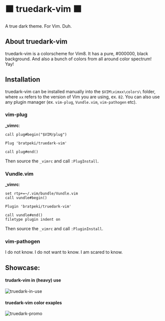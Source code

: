 # ⬛ truedark-vim ⬛
A true dark theme. For Vim. Duh.

## About truedark-vim
truedark-vim is a colorscheme for Vim8. It has a pure, #000000, black background. And also a bunch of colors from all around color spectrum! Yay!

## Installation
truedark-vim can be installed manually into the `$VIM\vimxx\colors\` folder, where `xx` refers to the version of Vim you are using, ex. `82`.
You can also use any plugin manager (ex. `vim-plug`, `Vundle.vim`, `vim-pathogen` etc).

### vim-plug
**_vimrc**:
```
call plug#begin("$VIM/plug")

Plug 'bratpeki/truedark-vim'

call plug#end()
```
Then source the `_vimrc` and call `:PlugInstall`.

### Vundle.vim
**_vimrc**:
```
set rtp+=~/.vim/bundle/Vundle.vim
call vundle#begin()

Plugin 'bratpeki/truedark-vim'

call vundle#end()
filetype plugin indent on
```
Then source the `_vimrc` and call `:PluginInstall`.

### vim-pathogen
I do not know. I do not want to know. I am scared to know.

## Showcase:
#### trudark-vim in (heavy) use
![truedark-in-use](https://user-images.githubusercontent.com/44314748/111357406-9302ae00-8689-11eb-823d-d65e14366990.png)
#### truedark-vim color exaples
![truedark-promo](https://user-images.githubusercontent.com/44314748/111357500-a9a90500-8689-11eb-81b5-b4d70fe0fd9e.png)
